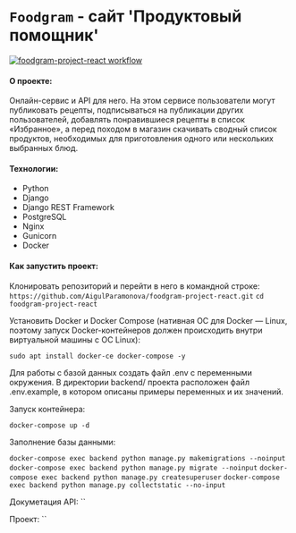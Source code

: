 # `Foodgram` - сайт 'Продуктовый помощник'

[![foodgram-project-react workflow](https://github.com/AigulParamonova/foodgram-project-react/actions/workflows/foodgram_workflow.yaml/badge.svg)](https://github.com/AigulParamonova/foodgram-project-react/actions/workflows/foodgram_workflow.yml)

#### О проекте:
 Онлайн-сервис и API для него. На этом сервисе пользователи могут публиковать рецепты, подписываться на публикации других пользователей, добавлять понравившиеся рецепты в список «Избранное», а перед походом в магазин скачивать сводный список продуктов, необходимых для приготовления одного или нескольких выбранных блюд.
 
#### Технологии:
- Python
- Django
- Django REST Framework
- PostgreSQL
- Nginx
- Gunicorn
- Docker

#### Как запустить проект:

Клонировать репозиторий и перейти в него в командной строке:
`https://github.com/AigulParamonova/foodgram-project-react.git`
`cd foodgram-project-react`

Установить Docker и Docker Compose (нативная ОС для Docker — Linux, поэтому запуск Docker-контейнеров должен происходить внутри виртуальной машины с ОС Linux):

`sudo apt install docker-ce docker-compose -y`

Для работы с базой данных создать файл .env c переменными окружения. В директории backend/ проекта расположен файл .env.example, в котором описаны примеры переменных и их значений.

Запуск контейнера:

`docker-compose up -d`

Заполнение базы данными:

`docker-compose exec backend python manage.py makemigrations --noinput`
`docker-compose exec backend python manage.py migrate --noinput`
`docker-compose exec backend python manage.py createsuperuser`
`docker-compose exec backend python manage.py collectstatic --no-input`

Докуметация API:
``

Проект:
``

